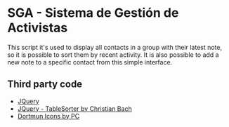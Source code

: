 # SGA - Sistema de Gestión de Activistas

This script it's used to display all contacts in a group with their latest note, so it is possible to sort them by recent activity. It is also possible to add a new note to a specific contact from this simple interface.

## Third party code

* [JQuery](http://jquery.com)
* [JQuery - TableSorter by Christian Bach](http://tablesorter.com/)
* [Dortmun Icons by PC](https://www.iconfinder.com/search/?q=iconset:dortmund)
